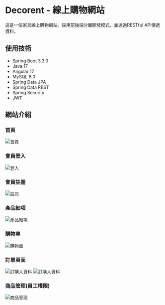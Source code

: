 # Decorent - 線上購物網站
這是一個家具線上購物網站。採用前後端分離開發模式，並透過RESTful API傳遞資料。

## 使用技術
- Spring Boot 3.3.0
- Java 17
- Angular 17
- MySQL 8.0
- Spring Data JPA
- Spring Data REST
- Spring Security
- JWT

<!--
## 如何安裝? 如何使用
## 網站Demo
-->


## 網站介紹
### 首頁
![首頁](https://github.com/user-attachments/assets/13578917-b287-428c-b41a-96c6940cd8f2)

### 會員登入
![登入](https://github.com/user-attachments/assets/c0fdc9d4-fa71-46e7-844d-3a3ce154875f)

### 會員註冊
![註冊](https://github.com/user-attachments/assets/0e2832ea-6685-4be4-b5f9-bea5c47ba11b)

### 產品細項
![產品細項](https://github.com/user-attachments/assets/9ca57612-90f6-4ade-9f01-ead8ddfbe8b8)

### 購物車
![購物車](https://github.com/user-attachments/assets/ffc50905-d19b-4dfb-9af6-68cdb2d29777)

### 訂單頁面
![訂購人資料](https://github.com/user-attachments/assets/8b63ae23-72b4-4fb1-98e8-4ce6cf5d7585)
![訂購人資料](https://github.com/user-attachments/assets/24c77a36-f864-4a9c-a9e7-d0c700be4f43)

### 商品管理(員工權限)
![商品管理](https://github.com/user-attachments/assets/94ebc9e3-4b30-4288-90da-55a93cfc9971)

<!--
## Scope of functionalities 
## Examples of use
## Project status 
## Sources
## Other information
-->
